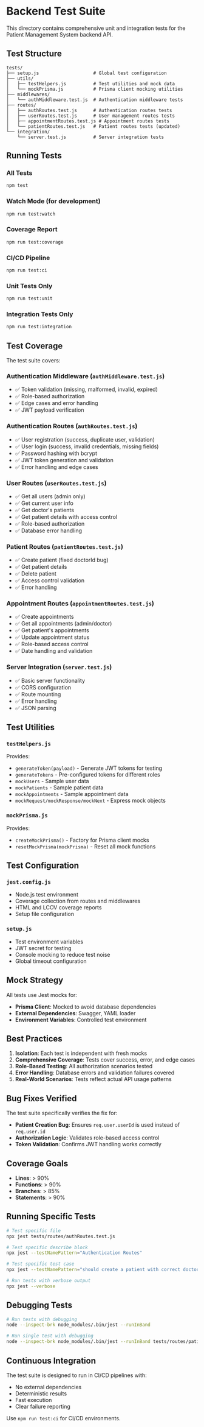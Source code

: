 # Backend Test Suite

This directory contains comprehensive unit and integration tests for the Patient Management System backend API.

## Test Structure

```
tests/
├── setup.js                    # Global test configuration
├── utils/
│   ├── testHelpers.js          # Test utilities and mock data
│   └── mockPrisma.js           # Prisma client mocking utilities
├── middlewares/
│   └── authMiddleware.test.js  # Authentication middleware tests
├── routes/
│   ├── authRoutes.test.js      # Authentication routes tests
│   ├── userRoutes.test.js      # User management routes tests
│   ├── appointmentRoutes.test.js # Appointment routes tests
│   └── patientRoutes.test.js   # Patient routes tests (updated)
└── integration/
    └── server.test.js          # Server integration tests
```

## Running Tests

### All Tests
```bash
npm test
```

### Watch Mode (for development)
```bash
npm run test:watch
```

### Coverage Report
```bash
npm run test:coverage
```

### CI/CD Pipeline
```bash
npm run test:ci
```

### Unit Tests Only
```bash
npm run test:unit
```

### Integration Tests Only
```bash
npm run test:integration
```

## Test Coverage

The test suite covers:

### Authentication Middleware (`authMiddleware.test.js`)
- ✅ Token validation (missing, malformed, invalid, expired)
- ✅ Role-based authorization
- ✅ Edge cases and error handling
- ✅ JWT payload verification

### Authentication Routes (`authRoutes.test.js`)
- ✅ User registration (success, duplicate user, validation)
- ✅ User login (success, invalid credentials, missing fields)
- ✅ Password hashing with bcrypt
- ✅ JWT token generation and validation
- ✅ Error handling and edge cases

### User Routes (`userRoutes.test.js`)
- ✅ Get all users (admin only)
- ✅ Get current user info
- ✅ Get doctor's patients
- ✅ Get patient details with access control
- ✅ Role-based authorization
- ✅ Database error handling

### Patient Routes (`patientRoutes.test.js`)
- ✅ Create patient (fixed doctorId bug)
- ✅ Get patient details
- ✅ Delete patient
- ✅ Access control validation
- ✅ Error handling

### Appointment Routes (`appointmentRoutes.test.js`)
- ✅ Create appointments
- ✅ Get all appointments (admin/doctor)
- ✅ Get patient's appointments
- ✅ Update appointment status
- ✅ Role-based access control
- ✅ Date handling and validation

### Server Integration (`server.test.js`)
- ✅ Basic server functionality
- ✅ CORS configuration
- ✅ Route mounting
- ✅ Error handling
- ✅ JSON parsing

## Test Utilities

### `testHelpers.js`
Provides:
- `generateToken(payload)` - Generate JWT tokens for testing
- `generateTokens` - Pre-configured tokens for different roles
- `mockUsers` - Sample user data
- `mockPatients` - Sample patient data
- `mockAppointments` - Sample appointment data
- `mockRequest/mockResponse/mockNext` - Express mock objects

### `mockPrisma.js`
Provides:
- `createMockPrisma()` - Factory for Prisma client mocks
- `resetMockPrisma(mockPrisma)` - Reset all mock functions

## Test Configuration

### `jest.config.js`
- Node.js test environment
- Coverage collection from routes and middlewares
- HTML and LCOV coverage reports
- Setup file configuration

### `setup.js`
- Test environment variables
- JWT secret for testing
- Console mocking to reduce test noise
- Global timeout configuration

## Mock Strategy

All tests use Jest mocks for:
- **Prisma Client**: Mocked to avoid database dependencies
- **External Dependencies**: Swagger, YAML loader
- **Environment Variables**: Controlled test environment

## Best Practices

1. **Isolation**: Each test is independent with fresh mocks
2. **Comprehensive Coverage**: Tests cover success, error, and edge cases
3. **Role-Based Testing**: All authorization scenarios tested
4. **Error Handling**: Database errors and validation failures covered
5. **Real-World Scenarios**: Tests reflect actual API usage patterns

## Bug Fixes Verified

The test suite specifically verifies the fix for:
- **Patient Creation Bug**: Ensures `req.user.userId` is used instead of `req.user.id`
- **Authorization Logic**: Validates role-based access control
- **Token Validation**: Confirms JWT handling works correctly

## Coverage Goals

- **Lines**: > 90%
- **Functions**: > 90%
- **Branches**: > 85%
- **Statements**: > 90%

## Running Specific Tests

```bash
# Test specific file
npx jest tests/routes/authRoutes.test.js

# Test specific describe block
npx jest --testNamePattern="Authentication Routes"

# Test specific test case
npx jest --testNamePattern="should create a patient with correct doctorId"

# Run tests with verbose output
npx jest --verbose
```

## Debugging Tests

```bash
# Run tests with debugging
node --inspect-brk node_modules/.bin/jest --runInBand

# Run single test with debugging
node --inspect-brk node_modules/.bin/jest --runInBand tests/routes/patientRoutes.test.js
```

## Continuous Integration

The test suite is designed to run in CI/CD pipelines with:
- No external dependencies
- Deterministic results
- Fast execution
- Clear failure reporting

Use `npm run test:ci` for CI/CD environments.